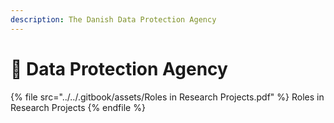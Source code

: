 ```yaml
---
description: The Danish Data Protection Agency
---
```


# 🔴 Data Protection Agency

{% file src="../../.gitbook/assets/Roles in Research Projects.pdf" %}
Roles in Research Projects
{% endfile %}
